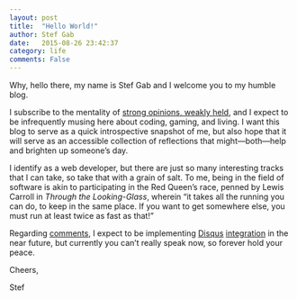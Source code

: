 ```yaml
---
layout: post
title:  "Hello World!"
author: Stef Gab
date:   2015-08-26 23:42:37
category: life
comments: False
---
```


Why, hello there, my name is Stef Gab and I welcome you to my humble blog.

I subscribe to the mentality of [strong opinions, weakly held][strong-opinions], and I expect to be infrequently musing here about coding, gaming, and living. I want this blog to serve as a quick introspective snapshot of me, but also hope that it will serve as an accessible collection of reflections that might—both—help and brighten up someone’s day.

I identify as a web developer, but there are just so many interesting tracks that I can take, so take that with a grain of salt. To me, being in the field of software is akin to participating in the Red Queen’s race, penned by Lewis Carroll in *Through the Looking-Glass*, wherein “it takes all the running you can do, to keep in the same place. If you want to get somewhere else, you must run at least twice as fast as that!”

Regarding [comments][blog-comments], I expect to be implementing [Disqus][disqus] [integration][hereo] in the near future, but currently you can’t really speak now, so forever hold your peace.

Cheers,

Stef

[strong-opinions]: http://www.saffo.com/02008/07/26/strong-opinions-weakly-held/
[blog-comments]: http://blog.codinghorror.com/a-blog-without-comments-is-not-a-blog/
[disqus]: https://disqus.com/
[hereo]: http://joshualande.com/jekyll-github-pages-poole/
